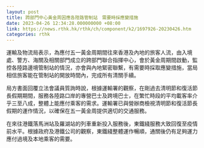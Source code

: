 ```yaml
---
layout: post
title: 跨部門中心黃金周因應各陸路管制站　需要時採應變措施
date: 2023-04-26 12:34:28.000000000 +08:00
link: https://news.rthk.hk/rthk/ch/component/k2/1697926-20230426.htm
categories: rthk
---
```


運輸及物流局表示，為應付五一黃金周期間往來香港及內地的旅客人流，由入境處、警方、海關及相關部門成立的跨部門聯合指揮中心，會於黃金周期間啟動，監控各陸路邊境管制站的情況，亦會與內地緊密聯繫，有需要時採取應變措施，當局相信旅客能在管制站的開放時間內，完成所有清關手續。

局方書面回覆立法會議員質詢時說，根據運輸署的觀察，在剛過去清明節和復活節長假期期間，服務各陸路口岸的專營巴士及跨境巴士，在繁忙時段的平均載客率介乎三至八成，整體上能應付乘客的需求。運輸署已與營辦商檢視清明節和復活節長假期的運作情況，以確保在五一黃金周提供適切的交通服務。

在來往港鐵落馬洲站及羅湖站的列車重新投入服務後，東鐵綫服務大致回復至疫情前水平。根據政府及港鐵公司的觀察，東鐵綫整體運作暢順，通關後仍有足夠運力應付過境及本地乘客的需要。
